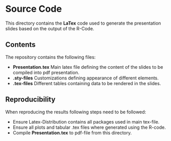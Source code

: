 # Source Code
This directory contains the **LaTex** code used to generate the presentation slides based on the output of the R-Code.

## Contents
The repository contains the following files:
* **Presentation.tex** Main latex file defining the content of the slides to be compiled into pdf presentation.
* **.sty-files** Customizations defining appearance of different elements.
* **.tex-files** Different tables containing data to be rendered in the slides.

## Reproducibility
When reproducing the results following steps need to be followed:
* Ensure Latex-Distribution contains all packages used in main tex-file.
* Ensure all plots and tabular .tex files where generated using the R-code.
* Compile **Presentation.tex** to pdf-file from this directory.
